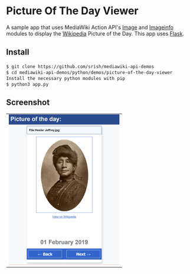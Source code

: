 # Picture Of The Day Viewer
A sample app that uses MediaWiki Action API's [Image](https://www.mediawiki.org/wiki/API:Image) and [Imageinfo](https://www.mediawiki.org/wiki/API:Imageinfo) modules to display the [Wikipedia](en.wikipedia.org) Picture of the Day. This app uses [Flask](http://flask.pocoo.org/).

## Install

```
$ git clone https://github.com/srish/mediawiki-api-demos
$ cd mediawiki-api-demos/python/demos/picture-of-the-day-viewer
Install the necessary python modules with pip 
$ python3 app.py
```

## Screenshot
<table><tr><td>
<img src="screenshot.png" width="300" style="border 5px solid black">
</td></tr></table>